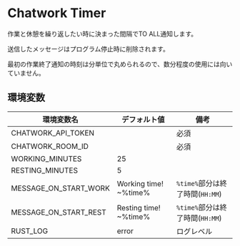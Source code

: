 # Chatwork Timer

作業と休憩を繰り返したい時に決まった間隔でTO ALL通知します。

送信したメッセージはプログラム停止時に削除されます。

最初の作業終了通知の時刻は分単位で丸められるので、数分程度の使用には向いていません。

## 環境変数

|環境変数名|デフォルト値|備考|
|---|---|---|
|CHATWORK_API_TOKEN||必須|
|CHATWORK_ROOM_ID||必須|
|WORKING_MINUTES|25||
|RESTING_MINUTES|5||
|MESSAGE_ON_START_WORK|Working time! ~%time%|`%time%`部分は終了時間(`HH:MM`)|
|MESSAGE_ON_START_REST|Resting time! ~%time%|`%time%`部分は終了時間(`HH:MM`)|
|RUST_LOG|error|ログレベル|
